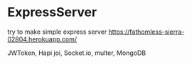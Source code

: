 # ExpressServer
try to make simple express server
https://fathomless-sierra-02804.herokuapp.com/


JWToken, Hapi joi, Socket.io, multer,
MongoDB
